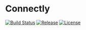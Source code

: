 # Connectly

[![Build Status](https://img.shields.io/travis/crudly/Connectly/master?style=flat-square)](https://travis-ci.org/crudly/connectly)
[![Release](https://img.shields.io/github/v/release/crudly/Connectly?style=flat-square)](https://github.com/crudly/connectly/releases/latest)
[![License](https://img.shields.io/github/license/crudly/Connectly?style=flat-square)](LICENSE)
